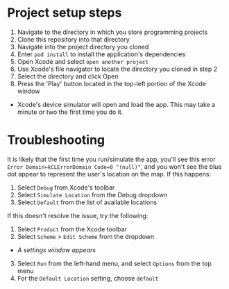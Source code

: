# Project setup steps #
1. Navigate to the directory in which you store programming projects
2. Clone this repository into that directory
3. Navigate into the project directory you cloned
4. Enter `pod install` to install the application's dependencies
5. Open Xcode and select `open another project`
6. Use Xcode's file navigator to locate the directory you cloned in step 2
7. Select the directory and click Open
8. Press the 'Play' button located in the top-left portion of the Xcode window
  * Xcode's device simulator will open and load the app. This may take a minute or two the first time you do it.

# Troubleshooting
It is likely that the first time you run/simulate the app, you'll see this error `Error Domain=kCLErrorDomain Code=0 "(null)"`, and you won't see the blue dot appear to represent the user's location on the map. If this happens:

1. Select `Debug` from Xcode's toolbar
2. Select `Simulate Location` from the Debug dropdown
3. Select `Default` from the list of available locations

If this doesn't resolve the issue, try the following:

1. Select `Product` from the Xcode toolbar
2. Select `Scheme` > `Edit Scheme` from the dropdown
  * _A settings window appears_
3. Select `Run` from the left-hand menu, and select `Options` from the top menu
4. For the `Default Location` setting, choose `default`
